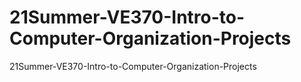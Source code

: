 # 21Summer-VE370-Intro-to-Computer-Organization-Projects
21Summer-VE370-Intro-to-Computer-Organization-Projects
